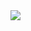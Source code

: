 <a href="https://portal.azure.com/#create/Microsoft.Template/uri/https%3A%2F%2Fraw.githubusercontent.com%2Fdylan-smith%2Fazurearmdemo%2Fmaster%2Fazuredeploy.json" target="_blank">
    <img src="http://azuredeploy.net/deploybutton.png"/>
</a>
